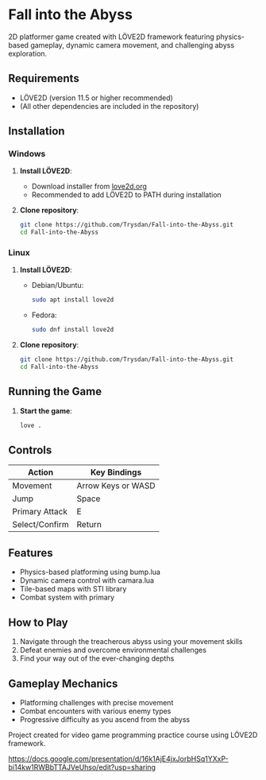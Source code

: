 # Fall into the Abyss

2D platformer game created with LÖVE2D framework featuring physics-based gameplay, dynamic camera movement, and challenging abyss exploration.

## Requirements
- LÖVE2D (version 11.5 or higher recommended)
- (All other dependencies are included in the repository)

## Installation

### Windows
1. **Install LÖVE2D**:
   - Download installer from [love2d.org](https://love2d.org/)
   - Recommended to add LÖVE2D to PATH during installation

2. **Clone repository**:
   ```bash
   git clone https://github.com/Trysdan/Fall-into-the-Abyss.git
   cd Fall-into-the-Abyss
   ```

### Linux
1. **Install LÖVE2D**:
   - Debian/Ubuntu:
     ```bash
     sudo apt install love2d
     ```
   - Fedora:
     ```bash
     sudo dnf install love2d
     ```

2. **Clone repository**:
   ```bash
   git clone https://github.com/Trysdan/Fall-into-the-Abyss.git
   cd Fall-into-the-Abyss
   ```

## Running the Game
1. **Start the game**:
   ```bash
   love .
   ```

## Controls
| Action                | Key Bindings                     |
|-----------------------|----------------------------------|
| Movement              | Arrow Keys or WASD               |
| Jump                  | Space                            |
| Primary Attack        | E                                |
| Select/Confirm        | Return                           |

## Features
- Physics-based platforming using bump.lua
- Dynamic camera control with camara.lua
- Tile-based maps with STI library
- Combat system with primary

## How to Play
1. Navigate through the treacherous abyss using your movement skills
2. Defeat enemies and overcome environmental challenges
3. Find your way out of the ever-changing depths

## Gameplay Mechanics
- Platforming challenges with precise movement
- Combat encounters with various enemy types
- Progressive difficulty as you ascend from the abyss

Project created for video game programming practice course using LÖVE2D framework.

https://docs.google.com/presentation/d/16k1AjE4jxJorbHSq1YXxP-bi14kw1RWBbTTAJVeUhso/edit?usp=sharing